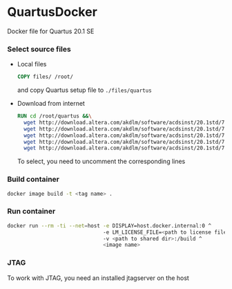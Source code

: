 # QuartusDocker
Docker file for Quartus 20.1 SE

### Select source files

- Local files

  ```dockerfile
  COPY files/ /root/
  ```

  and copy Quartus setup file to `./files/quartus`

- Download from internet

  ```dockerfile
  RUN cd /root/quartus &&\
  	wget http://download.altera.com/akdlm/software/acdsinst/20.1std/711/ib_installers/QuartusSetup-20.1.0.711-linux.run -O QuartusSetup-20.1.0.711-linux.run &&\
  	wget http://download.altera.com/akdlm/software/acdsinst/20.1std/711/ib_installers/cyclonev-20.1.0.711.qdz -O cyclonev-20.1.0.711.qdz &&\
  	wget http://download.altera.com/akdlm/software/acdsinst/20.1std/711/ib_installers/arriav-20.1.0.711.qdz -O arriav-20.1.0.711.qdz &&\
	wget http://download.altera.com/akdlm/software/acdsinst/20.1std/711/ib_installers/max-20.1.0.711.qdz -O max-20.1.0.711.qdz &&\
  	wget http://download.altera.com/akdlm/software/acdsinst/20.1std/711/ib_installers/max10-20.1.0.711.qdz -O max10-20.1.0.711.qdz
  ```
  
  To select, you need to uncomment the corresponding lines

### Build container

```bash
docker image build -t <tag name> .
```

### Run container

```bash
docker run --rm -ti --net=host -e DISPLAY=host.docker.internal:0 ^
                               -e LM_LICENSE_FILE=<path to license file> ^
                               -v <path to shared dir>:/build ^
                               <image name>
```

### JTAG

To work with JTAG, you need an installed jtagserver on the host